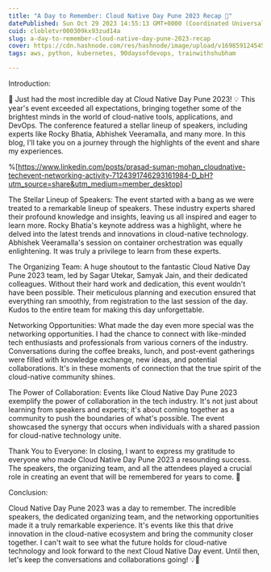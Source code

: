 ```yaml
---
title: "A Day to Remember: Cloud Native Day Pune 2023 Recap 🚀"
datePublished: Sun Oct 29 2023 14:55:13 GMT+0000 (Coordinated Universal Time)
cuid: clobletvr000309kx93zud14a
slug: a-day-to-remember-cloud-native-day-pune-2023-recap
cover: https://cdn.hashnode.com/res/hashnode/image/upload/v1698591245459/4a6d414e-8ba8-4821-87ac-7f2a2956d6a2.jpeg
tags: aws, python, kubernetes, 90daysofdevops, trainwithshubham

---
```


Introduction:

🚀 Just had the most incredible day at Cloud Native Day Pune 2023! 💡 This year's event exceeded all expectations, bringing together some of the brightest minds in the world of cloud-native tools, applications, and DevOps. The conference featured a stellar lineup of speakers, including experts like Rocky Bhatia, Abhishek Veeramalla, and many more. In this blog, I'll take you on a journey through the highlights of the event and share my experiences.

%[https://www.linkedin.com/posts/prasad-suman-mohan_cloudnative-techevent-networking-activity-7124391746293161984-D_bH?utm_source=share&utm_medium=member_desktop] 

The Stellar Lineup of Speakers: The event started with a bang as we were treated to a remarkable lineup of speakers. These industry experts shared their profound knowledge and insights, leaving us all inspired and eager to learn more. Rocky Bhatia's keynote address was a highlight, where he delved into the latest trends and innovations in cloud-native technology. Abhishek Veeramalla's session on container orchestration was equally enlightening. It was truly a privilege to learn from these experts.

The Organizing Team: A huge shoutout to the fantastic Cloud Native Day Pune 2023 team, led by Sagar Utekar, Samyak Jain, and their dedicated colleagues. Without their hard work and dedication, this event wouldn't have been possible. Their meticulous planning and execution ensured that everything ran smoothly, from registration to the last session of the day. Kudos to the entire team for making this day unforgettable.

Networking Opportunities: What made the day even more special was the networking opportunities. I had the chance to connect with like-minded tech enthusiasts and professionals from various corners of the industry. Conversations during the coffee breaks, lunch, and post-event gatherings were filled with knowledge exchange, new ideas, and potential collaborations. It's in these moments of connection that the true spirit of the cloud-native community shines.

The Power of Collaboration: Events like Cloud Native Day Pune 2023 exemplify the power of collaboration in the tech industry. It's not just about learning from speakers and experts; it's about coming together as a community to push the boundaries of what's possible. The event showcased the synergy that occurs when individuals with a shared passion for cloud-native technology unite.

Thank You to Everyone: In closing, I want to express my gratitude to everyone who made Cloud Native Day Pune 2023 a resounding success. The speakers, the organizing team, and all the attendees played a crucial role in creating an event that will be remembered for years to come. 🙌

Conclusion:

Cloud Native Day Pune 2023 was a day to remember. The incredible speakers, the dedicated organizing team, and the networking opportunities made it a truly remarkable experience. It's events like this that drive innovation in the cloud-native ecosystem and bring the community closer together. I can't wait to see what the future holds for cloud-native technology and look forward to the next Cloud Native Day event. Until then, let's keep the conversations and collaborations going! 💡🙌